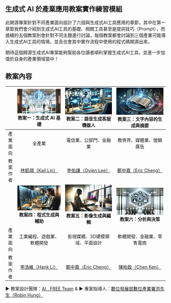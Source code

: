 ## 生成式 AI 於產業應用教案實作練習模組
此開源專案針對不同產業面向設計了六個與生成式AI工具應用的章節，其中在第一章節我們會介紹到生成式AI工具的基礎、相關工具甚至是提詞技巧（Prompt），而接續的五個教案則會針對不同主題進行討論，每個教案都會討論到三個產業可能導入生成式AI工具的情境，並且也會其中實作流程中使用的程式碼開源出來。

期待這個開源生成式AI專案能夠幫助各位讀者順利掌握生成式AI工具，並進一步加值於自身的產業領域當中！

## 教案內容
| | [![pic1](https://github.com/AI-FREE-Team/Generative-AI-Industrial-Case-Study/blob/main/pics/pic1.png)](https://github.com/AI-FREE-Team/Generative-AI-Industrial-Case-Study/tree/main/%E6%95%99%E6%A1%881%EF%BC%9A%E7%94%9F%E6%88%90%E5%BC%8F%20AI%20%E5%9F%BA%E7%A4%8E) 教案一：生成式 AI 基礎| [![pic2](https://github.com/AI-FREE-Team/Generative-AI-Industrial-Case-Study/blob/main/pics/pic2.png)](https://github.com/AI-FREE-Team/Generative-AI-Industrial-Case-Study/tree/main/%E6%95%99%E6%A1%882%EF%BC%9A%E8%AA%9E%E9%9F%B3%E7%94%9F%E6%88%90%E5%AE%A2%E6%9C%8D%E6%A9%9F%E5%99%A8%E4%BA%BA) 教案二：語音生成客服機器人 | [![pic3](https://github.com/AI-FREE-Team/Generative-AI-Industrial-Case-Study/blob/main/pics/pic3.png)](https://github.com/AI-FREE-Team/Generative-AI-Industrial-Case-Study/tree/main/%E6%95%99%E6%A1%883%EF%BC%9A%E6%96%87%E5%AD%97%E5%85%A7%E5%AE%B9%E7%9A%84%E7%94%9F%E6%88%90%E8%88%87%E6%91%98%E8%A6%81) 教案三：文字內容的生成與摘要 |
| :---: | :---: | :---: | :---: |
| 產業面向 | 全產業 | 電信業、公部門、金融業 | 教育界、媒體業、營銷廣告 | 
| 教案作者 | [林凱翊（KaiI Lin）](https://www.linkedin.com/in/%E5%87%B1%E7%BF%8A-%E6%9E%97-3b503028b/) | [李佑謙（Ovien Lee）](https://www.linkedin.com/in/ovien-lee-b42a45231/) | [鄭中嘉（Eric Cheng）](https://www.linkedin.com/in/eric-cheng-ai-free-team/)  | 
| | [![pic4](https://github.com/AI-FREE-Team/Generative-AI-Industrial-Case-Study/blob/main/pics/pic4.png)](https://github.com/AI-FREE-Team/Generative-AI-Industrial-Case-Study/tree/main/%E6%95%99%E6%A1%884%EF%BC%9A%E7%A8%8B%E5%BC%8F%E7%94%9F%E6%88%90%E8%88%87%E8%BC%94%E5%8A%A9) **教案四：程式生成與輔助** | [![pic5](https://github.com/AI-FREE-Team/Generative-AI-Industrial-Case-Study/blob/main/pics/pic5.png)](https://github.com/AI-FREE-Team/Generative-AI-Industrial-Case-Study/tree/main/%E6%95%99%E6%A1%885%EF%BC%9A%E5%BD%B1%E5%83%8F%E7%94%9F%E6%88%90%E8%88%87%E7%B7%A8%E8%BC%AF) **教案五：影像生成與編輯** | [![pic6](https://github.com/AI-FREE-Team/Generative-AI-Industrial-Case-Study/blob/main/pics/pic6.png)](https://github.com/AI-FREE-Team/Generative-AI-Industrial-Case-Study/tree/main/%E6%95%99%E6%A1%886%EF%BC%9A%E5%88%86%E6%9E%90%E8%88%87%E6%B1%BA%E7%AD%96) **教案六：分析與決策** |
| 產業面向 | 工業編程、遊戲業、軟體開發 | 影視媒體、3D建模領域、平面設計 | 軟體開發、金融業、零售電商 |
| 教案作者 | [李浩維（Hank Li）](https://www.linkedin.com/in/%E6%B5%A9%E7%B6%AD-%E6%9D%8E-996248236/) | [鄭中嘉（Eric Cheng）](https://www.linkedin.com/in/eric-cheng-ai-free-team/) |  [陳柏銓（Chen Ken）](https://www.linkedin.com/in/pochuanchen/) |

▶ 教案設計團隊：[AI . FREE Team](https://www.facebook.com/aifreeteam/) & 
▶ 專案指導人：[數位發展部數位產業署](https://moda.gov.tw/ADI/)[洪先生（Robin Hung）](https://www.iiiedu.org.tw/)